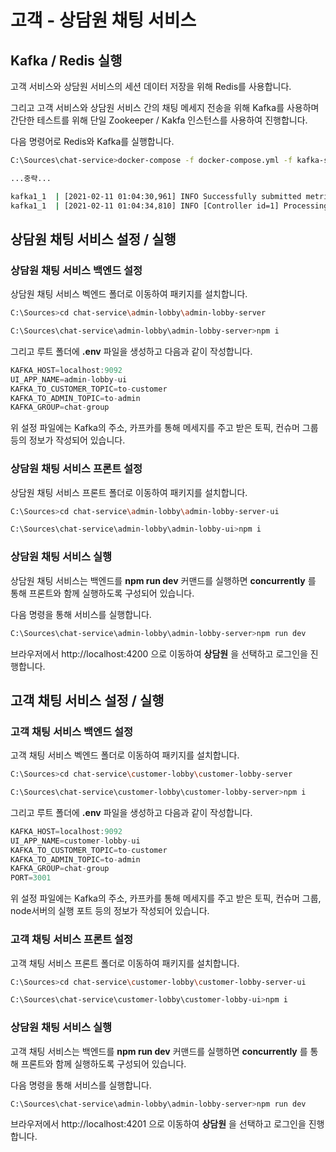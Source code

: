 # 고객 - 상담원 채팅 서비스

## Kafka / Redis 실행

고객 서비스와 상담원 서비스의 세션 데이터 저장을 위해 Redis를 사용합니다.

그리고 고객 서비스와 상담원 서비스 간의 채팅 메세지 전송을 위해 Kafka를 사용하며 간단한 테스트를 위해 단일 Zookeeper / Kakfa 인스턴스를 사용하여 진행합니다.

다음 명령어로 Redis와 Kafka를 실행합니다.

```bash
C:\Sources\chat-service>docker-compose -f docker-compose.yml -f kafka-stack-docker-compose/zk-single-kafka-single.yml up

...중략...

kafka1_1  | [2021-02-11 01:04:30,961] INFO Successfully submitted metrics to Confluent via secure endpoint (io.confluent.support.metrics.submitters.ConfluentSubmitter)
kafka1_1  | [2021-02-11 01:04:34,810] INFO [Controller id=1] Processing automatic preferred replica leader election (kafka.controller.KafkaController)

```

## 상담원 채팅 서비스 설정 / 실행

### 상담원 채팅 서비스 백엔드 설정

상담원 채팅 서비스 벡엔드 폴더로 이동하여 패키지를 설치합니다.

```bash
C:\Sources>cd chat-service\admin-lobby\admin-lobby-server

C:\Sources\chat-service\admin-lobby\admin-lobby-server>npm i
```

그리고 루트 폴더에 __.env__ 파일을 생성하고 다음과 같이 작성합니다.

```javascript
KAFKA_HOST=localhost:9092
UI_APP_NAME=admin-lobby-ui
KAFKA_TO_CUSTOMER_TOPIC=to-customer
KAFKA_TO_ADMIN_TOPIC=to-admin
KAFKA_GROUP=chat-group
```

위 설정 파일에는 Kafka의 주소, 카프카를 통해 메세지를 주고 받은 토픽, 컨슈머 그룹 등의 정보가 작성되어 있습니다.

### 상담원 채팅 서비스 프론트 설정

상담원 채팅 서비스 프론트 폴더로 이동하여 패키지를 설치합니다.

```bash
C:\Sources>cd chat-service\admin-lobby\admin-lobby-server-ui

C:\Sources\chat-service\admin-lobby\admin-lobby-ui>npm i
```

### 상담원 채팅 서비스 실행

상담원 채팅 서비스는 백엔드를 __npm run dev__ 커맨드를 실행하면 __concurrently__ 를 통해 프론트와 함께 실행하도록 구성되어 있습니다.

다음 명령을 통해 서비스를 실행합니다.

```bash
C:\Sources\chat-service\admin-lobby\admin-lobby-server>npm run dev
```

브라우저에서 http://localhost:4200 으로 이동하여 __상담원__ 을 선택하고 로그인을 진행합니다.


## 고객 채팅 서비스 설정 / 실행

### 고객 채팅 서비스 백엔드 설정

고객 채팅 서비스 벡엔드 폴더로 이동하여 패키지를 설치합니다.

```bash
C:\Sources>cd chat-service\customer-lobby\customer-lobby-server

C:\Sources\chat-service\customer-lobby\customer-lobby-server>npm i
```

그리고 루트 폴더에 __.env__ 파일을 생성하고 다음과 같이 작성합니다.

```javascript
KAFKA_HOST=localhost:9092
UI_APP_NAME=customer-lobby-ui
KAFKA_TO_CUSTOMER_TOPIC=to-customer
KAFKA_TO_ADMIN_TOPIC=to-admin
KAFKA_GROUP=chat-group
PORT=3001
```

위 설정 파일에는 Kafka의 주소, 카프카를 통해 메세지를 주고 받은 토픽, 컨슈머 그룹, node서버의 실행 포트 등의 정보가 작성되어 있습니다.

### 고객 채팅 서비스 프론트 설정

고객 채팅 서비스 프론트 폴더로 이동하여 패키지를 설치합니다.

```bash
C:\Sources>cd chat-service\customer-lobby\customer-lobby-server-ui

C:\Sources\chat-service\customer-lobby\customer-lobby-ui>npm i
```

### 상담원 채팅 서비스 실행

고객 채팅 서비스는 백엔드를 __npm run dev__ 커맨드를 실행하면 __concurrently__ 를 통해 프론트와 함께 실행하도록 구성되어 있습니다.

다음 명령을 통해 서비스를 실행합니다.

```bash
C:\Sources\chat-service\admin-lobby\admin-lobby-server>npm run dev
```

브라우저에서 http://localhost:4201 으로 이동하여 __상담원__ 을 선택하고 로그인을 진행합니다.